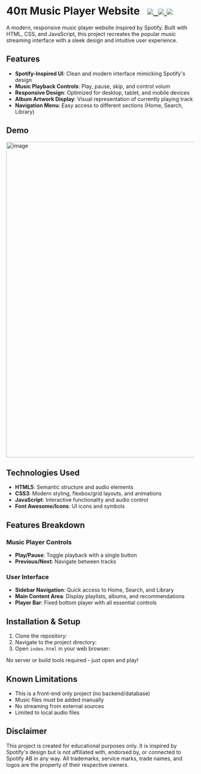 # 40π Music Player Website  &nbsp; [![](https://img.shields.io/badge/-HTML5-darkred?style=flat&logo=HTML5&logoColor=white)&nbsp; ![](https://img.shields.io/badge/-CSS3-blue?style=flat&logo=CSS3&logoColor=white)&nbsp;![](https://img.shields.io/badge/-JavaScript-gold?style=flat&logo=JavaScript&logoColor=black)](https://github.com/AnshSinghSonkhia/40Pie-Music-Player-Website/blob/main/README.md)&nbsp;


A modern, responsive music player website inspired by Spotify. Built with HTML, CSS, and JavaScript, this project recreates the popular music streaming interface with a sleek design and intuitive user experience.

## Features

- **Spotify-Inspired UI**: Clean and modern interface mimicking Spotify's design
- **Music Playback Controls**: Play, pause, skip, and control volum
- **Responsive Design**: Optimized for desktop, tablet, and mobile devices
- **Album Artwork Display**: Visual representation of currently playing track
- **Navigation Menu**: Easy access to different sections (Home, Search, Library)

## Demo
<img width="1098" height="844" alt="image" src="https://github.com/user-attachments/assets/d095b795-77b2-4795-a282-f4d13f5ae53f" />


## Technologies Used

- **HTML5**: Semantic structure and audio elements
- **CSS3**: Modern styling, flexbox/grid layouts, and animations
- **JavaScript**: Interactive functionality and audio control
- **Font Awesome/Icons**: UI icons and symbols

## Features Breakdown

### Music Player Controls
- **Play/Pause**: Toggle playback with a single button
- **Previous/Next**: Navigate between tracks

### User Interface
- **Sidebar Navigation**: Quick access to Home, Search, and Library
- **Main Content Area**: Display playlists, albums, and recommendations
- **Player Bar**: Fixed bottom player with all essential controls


## Installation & Setup

1. Clone the repository:
2. Navigate to the project directory:
3. Open `index.html` in your web browser:


No server or build tools required - just open and play!


## Known Limitations

- This is a front-end only project (no backend/database)
- Music files must be added manually
- No streaming from external sources
- Limited to local audio files

## Disclaimer

This project is created for educational purposes only. It is inspired by Spotify's design but is not affiliated with, endorsed by, or connected to Spotify AB in any way. All trademarks, service marks, trade names, and logos are the property of their respective owners.




